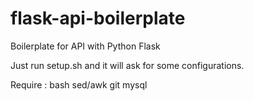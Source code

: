 flask-api-boilerplate
=====================

Boilerplate for API with Python Flask

Just run setup.sh and it will ask for some configurations.

Require : bash sed/awk git mysql

